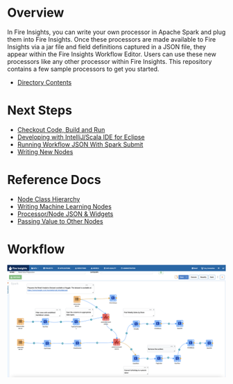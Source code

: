# Overview

In Fire Insights, you can write your own processor in Apache Spark and plug them into Fire Insights. Once these processors are made available to Fire Insights via a jar file and field definitions captured in a JSON file, they appear within the Fire Insights Workflow Editor. Users can use these new processors like any other processor within Fire Insights. This repository contains a few sample processors to get you started.

- [Directory Contents](https://github.com/sparkflows/writing-new-node/blob/master/docs/README_Directory_Contents.md)

<!--- # For more examples on writing nodes in Sparkflows, refer: -->

<!--- https://github.com/sparkflows/sparkflows-stanfordcorenlp -->

<!--- 
 This should be the structure: 
  Step 1:  Check out from git - Just include checking out and installing jar/code
      - move content from Developing with IntelliJ/Scala IDE for Eclipse here
      - Move building and deploying to step 6
  Step 2: Copy " Directory Contents" and explain the contents
  Step 3: Explain node hierarchy including a hierarchy diagram 
  Step 4: Creating new node 
         - Creating new connectors node 
            - Creating JSON  - show real JSON code in help - add more comments to code 
            - Creating node implementation - show real JSON code in help - add more comments to code 
            - Creating node rules - show real JSON code in help - add more comments to code 
         - Creating new processor node 
             - Follow same structure as connector node
         - Creating new Machine learning node 
            - Follow same structure as connector node
 Step 5: Running Test workflow to test node 
 Step 6: Deploying your new node
--> 

# Next Steps

- [Checkout Code, Build and Run](https://github.com/sparkflows/writing-new-node/blob/master/docs/README_Checkout_Code_And_Build.md)
- [Developing with IntelliJ/Scala IDE for Eclipse](https://github.com/sparkflows/writing-new-node/blob/master/docs/README_Developing_With_IntelliJ_Eclipse.md)
- [Running Workflow JSON With Spark Submit](https://github.com/sparkflows/writing-new-node/blob/master/docs/README_Running_Workflow_JSON_With_Spark_Submit.md)
- [Writing New Nodes](https://github.com/sparkflows/writing-new-node/blob/master/docs/README_Writing_New_Nodes.md)

# Reference Docs

- [Node Class Hierarchy](https://github.com/sparkflows/writing-new-node/blob/master/docs/README_Node_Class_Hierarchy.md)
- [Writing Machine Learning Nodes](https://github.com/sparkflows/writing-new-node/blob/master/docs/README_Writing_Machine_Learning_Nodes.md)
- [Processor/Node JSON & Widgets](https://github.com/sparkflows/writing-new-node/blob/master/docs/README_Processor_JSON.md)
- [Passing Value to Other Nodes](https://github.com/sparkflows/writing-new-node/blob/master/docs/README_Passing_Value_To_Other_Nodes.md)


# Workflow

<img src="https://github.com/sparkflows/writing-new-node/blob/master/docs/images/workflow.png"/>

